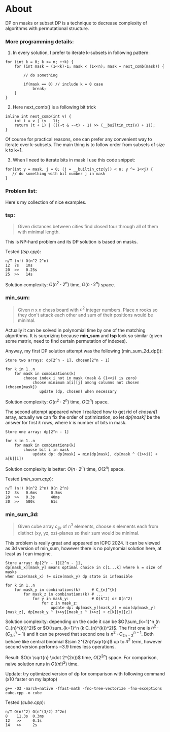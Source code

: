 # About
DP on masks or subset DP is a technique to decrease complexity of algorithms with permutational structure.

### More programming details:
1. In every solution, I prefer to iterate k-subsets in following pattern:
```
for (int k = 0; k <= n; ++k) {
    for (int mask = (1<<k)-1; mask < (1<<n); mask = next_comb(mask)) {
        
        // do something
        
        if(mask == 0) // include k = 0 case
            break;
    }
}
```
2. Here next\_comb() is a following bit trick
```
inline int next_comb(int v) {
    int t = v | (v - 1);
    return (t + 1) | (((~t & -~t) - 1) >> (__builtin_ctz(v) + 1));
}
```
Of course for practical reasons, one can prefer any convenient way to iterate over k-subsets.
The main thing is to follow order from subsets of size k to k+1.

3. When I need to iterate bits in mask I use this code snippet:
```
for(int y = mask, j = 0; (j = __builtin_ctz(y)) < n; y ^= 1<<j) {
   // do something with bit number j in mask
}
```

### Problem list:
Here's my collection of nice examples. 

### **tsp**:
> Given distances between cities find closed tour through all of them with minimal length.

This is NP-hard problem and its DP solution is based on masks.

Tested (_tsp.cpp_):
```
n/T (n!) O(n^2 2^n)
12  7s   1ms
20  >>   0.25s
25  >>   14s 
```

Solution complexity: $O(n^2 \cdot 2^n)$ time, $O(n \cdot 2^n)$ space.

### **min_sum**:

> Given $n$ x $n$ chess board with $n^2$ integer numbers. 
Place $n$ rooks so they don't attack each other and sum of their positions would be minimal.

Actually it can be solved in polynomial time by one of the matching algorithms. It is surprizing because **min_sum** and **tsp** look so similar (given some matrix, need to find certain permutation of indexes).

Anyway, my first DP solution attempt was the following (min\_sum\_2d\_dp()):

```
Store two arrays: dp[2^n - 1], chosen[2^n - 1]

for k in 1..n
    for mask in combinations(k)
        choose index i not in mask (mask & (1<<i) is zero)
            choose minimum a[i][j] among columns not chosen (chosen[mask])
               update (dp, chosen) when necessary
```

Solution complexity: $O(n^2 \cdot 2^n)$ time, $O(2^n)$ space.

The second attempt appeared when I realized how to get rid of _chosen[]_ array,
actually we can fix the order of optimization, so let _dp[mask]_ be the answer for first _k_ rows, where _k_ is number of bits in mask.
```
Store one array: dp[2^n - 1]

for k in 1..n
    for mask in combinations(k)
        choose bit i in mask
            update dp: dp[mask] = min(dp[mask], dp[mask ^ (1>>i)] + a[k][i])
```
Solution complexity is better: $O(n \cdot 2^n)$ time, $O(2^n)$ space.

Tested (_min\_sum.cpp_):
```
n/T (n!) O(n^2 2^n) O(n 2^n) 
12  3s   0.6ms      0.5ms
20  >>   0.3s       40ms
30  >>   500s       61s
```

### **min_sum_3d**:
> Given cube array $c_{ijk}$ of $n^3$ elements, choose $n$ elements each from distinct (xy, yz, xz)-planes so their sum would be minimal.

This problem is really great and appeared on ICPC 2024. It can be viewed as 3d version of min\_sum, however there is no
polynomial solution here, at least as I can imagine.

```
Store array: dp[2^n - 1][2^n - 1], 
dp[mask_x][mask_y] means optimal choice in c[1...k] where k = size of masks
when size(mask_x) != size(mask_y) dp state is infeasible

for k in 1..n
    for mask_y in combinations(k)     # C_{n}^{k}
        for mask_z in combinations(k) # ...
            for y in mask_y:          # O(k^2) or O(n^2)
                for z in mask_z:
                    update dp: dp[mask_y][mask_z] = min(dp[mask_y][mask_z], dp[mask_y ^ 1>>y][mask_z ^ 1>>z] + c[k][y][z])
```

Solution complexity: depending on the code it can be
$O(\sum_{k=1}^n (n C_{n}^{k})^2)$ or $O(\sum_{k=1}^n (k C_{n}^{k})^2)$.
The first one is $n^2 \cdot ( C_{2n}^{n}-1)$ and it can be proved that second one is $n^2 \cdot C_{2n-2}^{n-1}$.
Both behave like central binomial $\sim 2^{2n}/\sqrt{n}$ up to $n^2$ term, however second version performs ~3.9 times less operations.

Result: $O(n \sqrt{n} \cdot 2^{2n})$ time, $O(2^{2n})$ space.
For comparison, naive solution runs in $O((n!)^2)$ time.

Update: try optimized version of dp for comparison with following command (x10 faster on my laptop)
```
g++ -O3 -march=native -ffast-math -fno-tree-vectorize -fno-exceptions cube.cpp -o cube
```

Tested (_cube.cpp_):
```
n/T O(n!^2) O(n^(3/2) 2^2n)
8    11.3s  0.3ms
12   >>     0.1s
14   >>     2s
```
